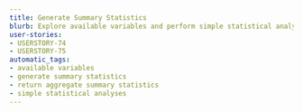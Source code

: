 ```yaml
---
title: Generate Summary Statistics
blurb: Explore available variables and perform simple statistical analyses that return aggregate summary statistics.
user-stories:
- USERSTORY-74
- USERSTORY-75
automatic_tags:
- available variables
- generate summary statistics
- return aggregate summary statistics
- simple statistical analyses
---
```


